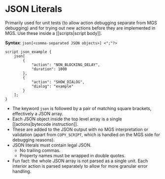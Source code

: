 # JSON Literals

Primarily used for unit tests (to allow action debugging separate from MGS debugging) and for trying out new actions before they are implemented in MGS. Use these inside a [[scripts|script body]].

**Syntax**: `json[<comma-separated JSON objects>] <";"?>`

```mgs
script json_example {
	json[
		{
			"action": "NON_BLOCKING_DELAY",
			"duration": 1000
		},
		{
			"action": "SHOW_DIALOG",
			"dialog": "example"
		}
	];
}
```

- The keyword `json` is followed by a pair of matching square brackets, effectively a JSON array.
- Each JSON object inside the top level array is a single [[actions|bytecode instruction]].
- These are added to the JSON output with no MGS interpretation or validation (apart from `COPY_SCRIPT`, which is handled on the MGS side for debugging reasons).
- JSON literals must contain legal JSON.
    - No trailing commas.
    - Property names must be wrapped in double quotes.
- Fun fact: the whole JSON array is not parsed as a single unit. Each interior action is parsed separately to allow for more granular error handling.
